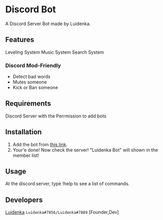 # Discord Bot
 A Discord Server Bot made by Luidenka.

## Features
 Leveling System
 Music System
 Search System
### Discord Mod-Friendly
 - Detect bad words
 - Mutes someone
 - Kick or Ban someone

## Requirements
 Discord Server with the Perrmission to add bots

## Installation
1. Add the bot from [this link](https://bit.ly/luidenka-bot).
2. Your'e done! Now check the server! "Luidenka Bot" will shown in the member list!

## Usage
 At the discord server, type !help to see a list of commands.

## Developers
[Luidenka](https://github.com/Luidenka-Golden) `Luidenka#7856/Luidenka#7889` [Founder,Dev]